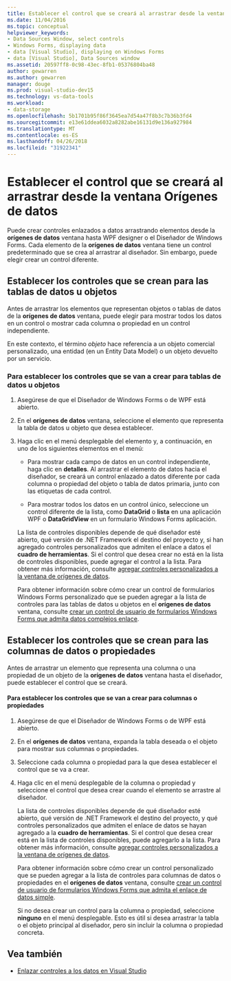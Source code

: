 ```yaml
---
title: Establecer el control que se creará al arrastrar desde la ventana Orígenes de datos
ms.date: 11/04/2016
ms.topic: conceptual
helpviewer_keywords:
- Data Sources Window, select controls
- Windows Forms, displaying data
- data [Visual Studio], displaying on Windows Forms
- data [Visual Studio], Data Sources window
ms.assetid: 20597ff8-0c98-43ec-8fb1-05376804ba48
author: gewarren
ms.author: gewarren
manager: douge
ms.prod: visual-studio-dev15
ms.technology: vs-data-tools
ms.workload:
- data-storage
ms.openlocfilehash: 5b1701b95f86f3645ea7d54a47f8b3c7b36b3fd4
ms.sourcegitcommit: e13e61ddea6032a8282abe16131d9e136a927984
ms.translationtype: MT
ms.contentlocale: es-ES
ms.lasthandoff: 04/26/2018
ms.locfileid: "31922341"
---
```

# <a name="set-the-control-to-be-created-when-dragging-from-the-data-sources-window"></a>Establecer el control que se creará al arrastrar desde la ventana Orígenes de datos
Puede crear controles enlazados a datos arrastrando elementos desde la **orígenes de datos** ventana hasta WPF designer o el Diseñador de Windows Forms. Cada elemento de la **orígenes de datos** ventana tiene un control predeterminado que se crea al arrastrar al diseñador. Sin embargo, puede elegir crear un control diferente.

## <a name="set-the-controls-to-be-created-for-data-tables-or-objects"></a>Establecer los controles que se crean para las tablas de datos u objetos
Antes de arrastrar los elementos que representan objetos o tablas de datos de la **orígenes de datos** ventana, puede elegir para mostrar todos los datos en un control o mostrar cada columna o propiedad en un control independiente.

En este contexto, el término *objeto* hace referencia a un objeto comercial personalizado, una entidad (en un Entity Data Model) o un objeto devuelto por un servicio.

### <a name="to-set-the-controls-to-be-created-for-data-tables-or-objects"></a>Para establecer los controles que se van a crear para tablas de datos u objetos

1.  Asegúrese de que el Diseñador de Windows Forms o de WPF está abierto.

2.  En el **orígenes de datos** ventana, seleccione el elemento que representa la tabla de datos u objeto que desea establecer.

3.  Haga clic en el menú desplegable del elemento y, a continuación, en uno de los siguientes elementos en el menú:

    -   Para mostrar cada campo de datos en un control independiente, haga clic en **detalles**. Al arrastrar el elemento de datos hacia el diseñador, se creará un control enlazado a datos diferente por cada columna o propiedad del objeto o tabla de datos primaria, junto con las etiquetas de cada control.

    -   Para mostrar todos los datos en un control único, seleccione un control diferente de la lista, como **DataGrid** o **lista** en una aplicación WPF o **DataGridView** en un formulario Windows Forms aplicación.

    La lista de controles disponibles depende de qué diseñador esté abierto, qué versión de .NET Framework el destino del proyecto y, si han agregado controles personalizados que admiten el enlace a datos el **cuadro de herramientas**. Si el control que desea crear no está en la lista de controles disponibles, puede agregar el control a la lista. Para obtener más información, consulte [agregar controles personalizados a la ventana de orígenes de datos](../data-tools/add-custom-controls-to-the-data-sources-window.md).

    Para obtener información sobre cómo crear un control de formularios Windows Forms personalizado que se pueden agregar a la lista de controles para las tablas de datos u objetos en el **orígenes de datos** ventana, consulte [crear un control de usuario de formularios Windows Forms que admita datos complejos enlace](../data-tools/create-a-windows-forms-user-control-that-supports-complex-data-binding.md).

## <a name="set-the-controls-to-be-created-for-data-columns-or-properties"></a>Establecer los controles que se crean para las columnas de datos o propiedades
Antes de arrastrar un elemento que representa una columna o una propiedad de un objeto de la **orígenes de datos** ventana hasta el diseñador, puede establecer el control que se creará.

#### <a name="to-set-the-controls-to-be-created-for-columns-or-properties"></a>Para establecer los controles que se van a crear para columnas o propiedades

1.  Asegúrese de que el Diseñador de Windows Forms o de WPF está abierto.

2.  En el **orígenes de datos** ventana, expanda la tabla deseada o el objeto para mostrar sus columnas o propiedades.

3.  Seleccione cada columna o propiedad para la que desea establecer el control que se va a crear.

4.  Haga clic en el menú desplegable de la columna o propiedad y seleccione el control que desea crear cuando el elemento se arrastre al diseñador.

     La lista de controles disponibles depende de qué diseñador esté abierto, qué versión de .NET Framework el destino del proyecto, y qué controles personalizados que admiten el enlace de datos se hayan agregado a la **cuadro de herramientas**. Si el control que desea crear está en la lista de controles disponibles, puede agregarlo a la lista. Para obtener más información, consulte [agregar controles personalizados a la ventana de orígenes de datos](../data-tools/add-custom-controls-to-the-data-sources-window.md).

     Para obtener información sobre cómo crear un control personalizado que se pueden agregar a la lista de controles para columnas de datos o propiedades en el **orígenes de datos** ventana, consulte [crear un control de usuario de formularios Windows Forms que admita el enlace de datos simple](../data-tools/create-a-windows-forms-user-control-that-supports-simple-data-binding.md).

     Si no desea crear un control para la columna o propiedad, seleccione **ninguno** en el menú desplegable. Esto es útil si desea arrastrar la tabla o el objeto principal al diseñador, pero sin incluir la columna o propiedad concreta.

## <a name="see-also"></a>Vea también

- [Enlazar controles a los datos en Visual Studio](../data-tools/bind-controls-to-data-in-visual-studio.md)
